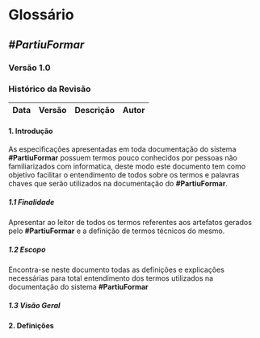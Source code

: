 # **Glossário**

##  ***#PartiuFormar***
   
### **Versão 1.0**

### Histórico da Revisão
Data|Versão|Descrição|Autor
-----|------|---------|-------

#### 1. Introdução

As especificações apresentadas em toda documentação do sistema **#PartiuFormar** possuem termos pouco conhecidos por pessoas não familiarizados com informatica, deste modo este documento tem como objetivo facilitar o entendimento de todos sobre os termos e palavras chaves que serão utilizados na documentação do **#PartiuFormar**.

##### 1.1 Finalidade
Apresentar ao leitor de todos os termos referentes aos artefatos gerados pelo **#PartiuFormar** e a definição de termos técnicos do mesmo.   

##### 1.2 Escopo

Encontra-se neste documento todas as definições e explicações necessárias para total entendimento dos termos utilizados na documentação do sistema **#PartiuFormar**

##### 1.3 Visão Geral

#### 2. Definições

